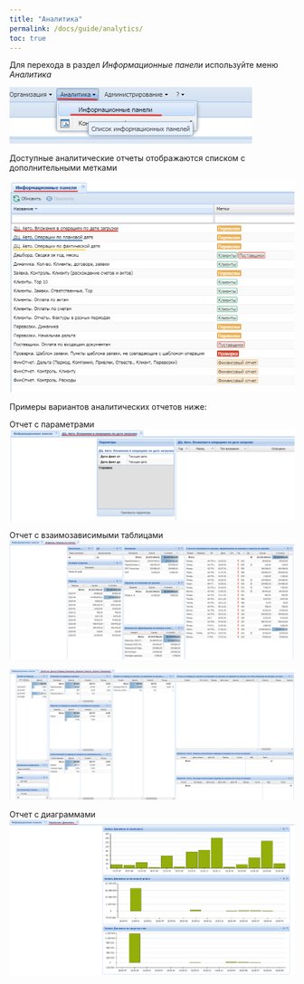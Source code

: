 ```yaml
---
title: "Аналитика"
permalink: /docs/guide/analytics/
toc: true
---
```


Для перехода в раздел *Информационные панели* используйте меню *Аналитика*

![](../../assets/images/analyt.png)

Доступные аналитические отчеты отображаются списком с дополнительными метками

![](../../assets/images/analyt1.png)

Примеры вариантов аналитических отчетов ниже:

Отчет с параметрами
![](../../assets/images/analyt2.png)

Отчет с взаимозависимыми таблицами
![](../../assets/images/analyt3.png)

![](../../assets/images/analyt4.png)

Отчет с диаграммами
![](../../assets/images/analyt5.png)
